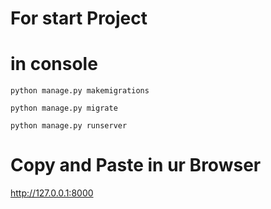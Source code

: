 # For start Project #

# in console #
```
python manage.py makemigrations
```

```
python manage.py migrate
```

```
python manage.py runserver
```
# Copy and Paste in ur Browser #
<http://127.0.0.1:8000>
